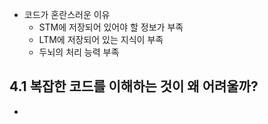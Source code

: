 - 코드가 혼란스러운 이유
	- STM에 저장되어 있어야 할 정보가 부족
	- LTM에 저장되어 있는 지식이 부족
	- 두뇌의 처리 능력 부족

## 4.1 복잡한 코드를 이해하는 것이 왜 어려울까?
- 